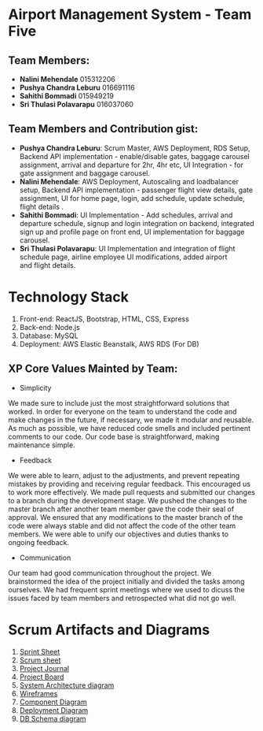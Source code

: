 # Airport Management System - Team Five

## Team Members:
- **Nalini Mehendale** 015312206
- **Pushya Chandra Leburu** 016691116
- **Sahithi Bommadi** 015949219
- **Sri Thulasi Polavarapu** 016037060

## Team Members and Contribution gist:
- **Pushya Chandra Leburu**: Scrum Master, AWS Deployment, RDS Setup, Backend API implementation - enable/disable gates, baggage carousel assignment, arrival and   departure for 2hr, 4hr etc,  UI Integration - for gate assignment and baggage carousel.
- **Nalini Mehendale**: AWS Deployment, Autoscaling and loadbalancer setup, Backend API implementation - passenger flight view details, gate assignment, UI for  home page, login, add schedule, update schedule, flight details .
- **Sahithi Bommadi**: UI Implementation - Add schedules, arrival and departure schedule, signup and login integration on backend,
integrated sign up and profile page on front end, UI implementation for baggage carousel.
- **Sri Thulasi Polavarapu**: UI Implementation and integration of flight schedule page, airline employee UI modifications,
added airport and flight details.

# Technology Stack
1. Front-end: ReactJS, Bootstrap, HTML, CSS, Express
2. Back-end: Node.js
3. Database: MySQL
4. Deployment: AWS Elastic Beanstalk, AWS RDS (For DB)



## XP Core Values Mainted by Team:
- Simplicity

We made sure to include just the most straightforward solutions that worked.
In order for everyone on the team to understand the code and make changes in the future, if necessary, we made it modular and reusable.
As much as possible, we have reduced code smells and included pertinent comments to our code.
Our code base is straightforward, making maintenance simple.

- Feedback

We were able to learn, adjust to the adjustments, and prevent repeating mistakes by providing and receiving regular feedback. This encouraged us to work more effectively.
We made pull requests and submitted our changes to a branch during the development stage. We pushed the changes to the master branch after another team member gave the code their seal of approval. We ensured that any modifications to the master branch of the code were always stable and did not affect the code of the other team members.
We were able to unify our objectives and duties thanks to ongoing feedback.

- Communication

Our team had good communication throughout the project. We brainstormed the idea of the project initially and divided the tasks among ourselves.
We had frequent sprint meetings where we used to dicuss the issues faced by team members and retrospected what did not go well.


# Scrum Artifacts and Diagrams
1. [Sprint Sheet](https://github.com/gopinathsjsu/team-project-team-five/blob/main/Sprint%20Task%20Sheet%20-%20team%205.xlsx)
2. [Scrum sheet](https://github.com/gopinathsjsu/team-project-team-five/blob/main/DAILY%20SCRUM%20SHEET%20_%20Team%20Five.xlsx)
3. [Project Journal](https://github.com/gopinathsjsu/team-project-team-five/blob/main/Journal.md)
4. [Project Board](https://github.com/orgs/gopinathsjsu/projects/32)
5. [System Architecture diagram](https://github.com/gopinathsjsu/team-project-team-five/blob/main/CMPE%20202%20_%20Architecture%20Diagram.png)
6. [Wireframes](https://github.com/gopinathsjsu/team-project-team-five/tree/main/wireframes)
7. [Component Diagram](https://github.com/gopinathsjsu/team-project-team-five/blob/main/Component%20Diagram.jpg)
8. [Deployment Diagram](https://github.com/gopinathsjsu/team-project-team-five/blob/main/Deployment_Diagram.png)
7. [DB Schema diagram]()
